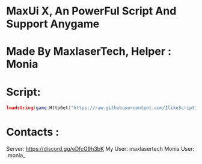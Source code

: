 # MaxUi X, An PowerFul Script And Support Anygame

# Made By MaxlaserTech, Helper : Monia

# Script:
```lua
loadstring(game:HttpGet("https://raw.githubusercontent.com/IlikeScript1234/MaxUIX/main/Launcher.lua", true))()
```

# Contacts : 
Server: https://discord.gg/eDfcG9h3bK
My User: maxlasertech
Monia User: .monia_
